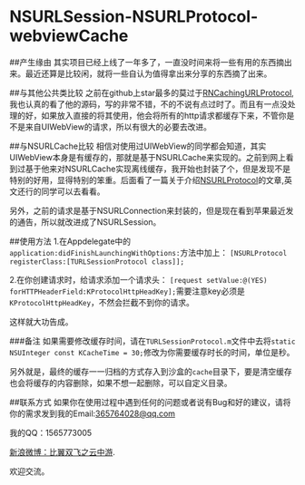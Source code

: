 # NSURLSession-NSURLProtocol-webviewCache

##产生缘由
 其实项目已经上线了一年多了，一直没时间来将一些有用的东西摘出来。最近还算是比较闲，就将一些自认为值得拿出来分享的东西摘了出来。
 
##与其他公共类比较
之前在github上star最多的莫过于[RNCachingURLProtocol](https://github.com/rnapier/RNCachingURLProtocol),我也认真的看了他的源码，写的非常不错，不的不说有点过时了。而且有一点没处理的好，如果放入直接的将其使用，他会将所有的http请求都缓存下来，不管你是不是来自UIWebView的请求，所以有很大的必要去改进。

##与NSURLCache比较
相信对使用过UIWebView的同学都会知道，其实UIWebView本身是有缓存的，那就是基于NSURLCache来实现的。之前到网上看到过基于他来对NSURLCache实现离线缓存，我开始也封装了个，但是发现不是特别的好用，显得特别的笨重。后面看了一篇关于介绍[NSURLProtocol](https://www.raywenderlich.com/59982/nsurlprotocol-tutorial)的文章,英文还行的同学可以去看看。

另外，之前的请求是基于NSURLConnection来封装的，但是现在看到苹果最近发的通告，所以就改进成了NSURLSession。

##使用方法
 1.在Appdelegate中的`application:didFinishLaunchingWithOptions:`方法中加上：
 `[NSURLProtocol registerClass:[TURLSessionProtocol class]];`
 
 2.在你创建请求时，给请求添加一个请求头：
 `[request setValue:@(YES) forHTTPHeaderField:KProtocolHttpHeadKey];`需要注意key必须是`KProtocolHttpHeadKey`，不然会拦截不到你的请求。
 
 这样就大功告成。
 
###备注
如果需要修改缓存时间，请在`TURLSessionProtocol.m`文件中去将`static NSUInteger const KCacheTime = 30;`修改为你需要缓存时长的时间，单位是秒。

另外就是，最终的缓存一一归档的方式存入到沙盒的`cache`目录下，要是清空缓存也会将缓存的内容删除，如果不想一起删除，可以自定义目录。

##联系方式
如果你在使用过程中遇到任何的问题或者说有Bug和好的建议，请将你的需求发到我的Email:<365764028@qq.com>

我的QQ：1565773005

[新浪微博：比翼双飞之云中游](http://weibo.com/2108195644/profile?topnav=1&wvr=6&is_all=1).

欢迎交流。

 
 
